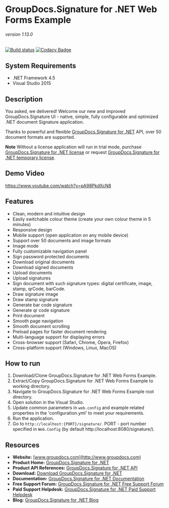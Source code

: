 # GroupDocs.Signature for .NET Web Forms Example
###### version 1.13.0

[![Build status](https://ci.appveyor.com/api/projects/status/jpt31dp2p6u3h8el/branch/master?svg=true)](https://ci.appveyor.com/project/egorovpavel/groupdocs-signature-for-net-webforms/branch/master)
[![Codacy Badge](https://api.codacy.com/project/badge/Grade/bae368faab7a4857bf5f239b30c63f3d)](https://www.codacy.com/app/GroupDocs/GroupDocs.Signature-for-.NET-WebForms?utm_source=github.com&amp;utm_medium=referral&amp;utm_content=groupdocs-signature/GroupDocs.Signature-for-.NET-WebForms&amp;utm_campaign=Badge_Grade)

## System Requirements
- .NET Framework 4.5
- Visual Studio 2015


## Description
You asked, we delivered!
Welcome our new and improved GroupDocs.Signature UI - native, simple, fully configurable and optimized .NET document Signature application.

Thanks to powerful and flexible [GroupDocs.Signature for .NET](https://products.groupdocs.com/Signature/NET) API, over 50 document formats are supported.

**Note** Without a license application will run in trial mode, purchase [GroupDocs.Signature for .NET license](https://purchase.groupdocs.com/order-online-step-1-of-8.aspx) or request [GroupDocs.Signature for .NET temporary license](https://purchase.groupdocs.com/temporary-license).


## Demo Video
https://www.youtube.com/watch?v=pA98PkdXcN8


## Features
- Clean, modern and intuitive design
- Easily switchable colour theme (create your own colour theme in 5 minutes)
- Responsive design
- Mobile support (open application on any mobile device)
- Support over 50 documents and image formats
- Image mode
- Fully customizable navigation panel
- Sign password protected documents
- Download original documents
- Download signed documents
- Upload documents
- Upload signatures
- Sign document with such signature types: digital certificate, image, stamp, qrCode, barCode.
- Draw signature image
- Draw stamp signature
- Generate bar code signature
- Generate qr code signature
- Print document
- Smooth page navigation
- Smooth document scrolling
- Preload pages for faster document rendering
- Multi-language support for displaying errors
- Cross-browser support (Safari, Chrome, Opera, Firefox)
- Cross-platform support (Windows, Linux, MacOS)


## How to run
1. Download/Clone GroupDocs.Signature for .NET Web Forms Example.
2. Extract/Copy GroupDocs.Signature for .NET Web Forms Example to working directory.
3. Navigate to GroupDocs.Signature for .NET Web Forms Example root directory.
4. Open solution in the Visual Studio.
5. Update common parameters in `web.config` and example related properties in the 'configuration.yml' to meet your requirements.
5. Run the application.
6. Go to `http://localhost:{PORT}/signature/`.
PORT - port number specified in `Web.Config` (by default http://localhost:8080/signature/).

## Resources
- **Website:** [www.groupdocs.com](http://www.groupdocs.com)
- **Product Home:** [GroupDocs.Signature for .NET](https://products.groupdocs.com/Signature/NET)
- **Product API References:** [GroupDocs.Signature for .NET API](https://apireference.groupdocs.com/NET/Signature)
- **Download:** [Download GroupDocs.Signature for .NET](http://downloads.groupdocs.com/Signature/NET)
- **Documentation:** [GroupDocs.Signature for .NET Documentation](https://docs.groupdocs.com/display/SignatureNET/Home)
- **Free Support Forum:** [GroupDocs.Signature for .NET Free Support Forum](https://forum.groupdocs.com/c/Signature)
- **Paid Support Helpdesk:** [GroupDocs.Signature for .NET Paid Support Helpdesk](https://helpdesk.groupdocs.com)
- **Blog:** [GroupDocs.Signature for .NET Blog](https://blog.groupdocs.com/category/groupdocs-Signature-product-family/)
